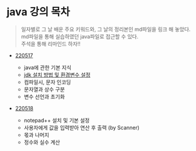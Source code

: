 # java 강의 목차
> 일자별로 그 날 배운 주요 키워드와, 그 날의 정리본인 md파일을 링크 해 놓았다.  
md파일을 통해 실습하였던 java파일로 접근할 수 있다.  
주석을 통해 리마인드 하자!!  
- [220517](./Java정리/220517.md)
  - java에 관한 기본 지식
  - [jdk 설치 방법 및 환경변수 설정](./Java정리/JDK설치&환경변수.md)
  - 컴파일시, 문자 인코딩
  - 문자열과 상수 구분
  - 변수 선언과 초기화
  
  
- [220518](./Java정리/220518.md)
  - notepad++ 설치 및 기본 설정
  - 사용자에게 값을 입력받아 연산 후 출력 (by Scanner)  
  - 몫과 나머지
  - 정수와 실수 계산